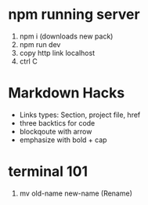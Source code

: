 # npm running server
1. npm i (downloads new pack)
2. npm run dev
3. copy http link localhost
4. ctrl C 




# Markdown Hacks
- Links types: Section, project file, href
- three backtics for code
- blockqoute with arrow
- emphasize with bold + cap

# terminal 101
1. mv old-name new-name (Rename)
